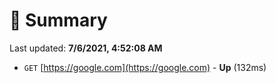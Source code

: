 # 📖 Summary
Last updated: **7/6/2021, 4:52:08 AM**

- `GET` [https://google.com](https://google.com) - **Up** (132ms)
